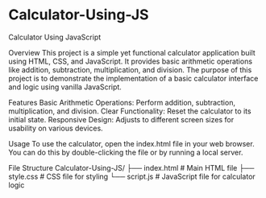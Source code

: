 # Calculator-Using-JS

Calculator Using JavaScript

Overview
This project is a simple yet functional calculator application built using HTML, CSS, and JavaScript. It provides basic arithmetic operations like addition, subtraction, multiplication, and division. The purpose of this project is to demonstrate the implementation of a basic calculator interface and logic using vanilla JavaScript.

Features
Basic Arithmetic Operations: Perform addition, subtraction, multiplication, and division.
Clear Functionality: Reset the calculator to its initial state.
Responsive Design: Adjusts to different screen sizes for usability on various devices.

Usage
To use the calculator, open the index.html file in your web browser. You can do this by double-clicking the file or by running a local server.

File Structure
Calculator-Using-JS/
├── index.html        # Main HTML file
├── style.css         # CSS file for styling
└── script.js         # JavaScript file for calculator logic
